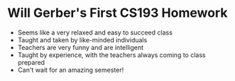 # Will Gerber's First CS193 Homework

- Seems like a very relaxed and easy to succeed class
- Taught and taken by like-minded individuals
- Teachers are very funny and are intelligent
- Taught by experience, with the teachers always coming to class prepared
- Can't wait for an amazing semester!
